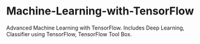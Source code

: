 # Machine-Learning-with-TensorFlow
Advanced Machine Learning with TensorFlow. Includes Deep Learning, Classifier using TensorFlow, TensorFlow Tool Box.
